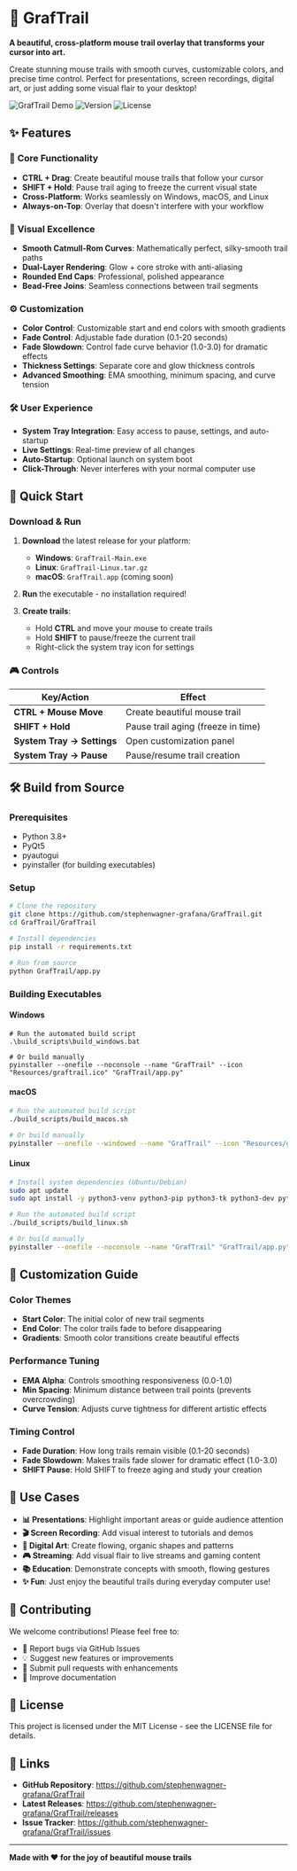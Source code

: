 # 🎨 GrafTrail

**A beautiful, cross-platform mouse trail overlay that transforms your cursor into art.**

Create stunning mouse trails with smooth curves, customizable colors, and precise time control. Perfect for presentations, screen recordings, digital art, or just adding some visual flair to your desktop!

![GrafTrail Demo](https://img.shields.io/badge/Platform-Windows%20%7C%20macOS%20%7C%20Linux-blue)
![Version](https://img.shields.io/badge/Version-v1.1.0-green)
![License](https://img.shields.io/badge/License-MIT-yellow)

## ✨ Features

### 🎯 **Core Functionality**
- **CTRL + Drag**: Create beautiful mouse trails that follow your cursor
- **SHIFT + Hold**: Pause trail aging to freeze the current visual state
- **Cross-Platform**: Works seamlessly on Windows, macOS, and Linux
- **Always-on-Top**: Overlay that doesn't interfere with your workflow

### 🎨 **Visual Excellence**
- **Smooth Catmull-Rom Curves**: Mathematically perfect, silky-smooth trail paths
- **Dual-Layer Rendering**: Glow + core stroke with anti-aliasing
- **Rounded End Caps**: Professional, polished appearance
- **Bead-Free Joins**: Seamless connections between trail segments

### ⚙️ **Customization**
- **Color Control**: Customizable start and end colors with smooth gradients
- **Fade Control**: Adjustable fade duration (0.1-20 seconds)
- **Fade Slowdown**: Control fade curve behavior (1.0-3.0) for dramatic effects
- **Thickness Settings**: Separate core and glow thickness controls
- **Advanced Smoothing**: EMA smoothing, minimum spacing, and curve tension

### 🛠️ **User Experience**
- **System Tray Integration**: Easy access to pause, settings, and auto-startup
- **Live Settings**: Real-time preview of all changes
- **Auto-Startup**: Optional launch on system boot
- **Click-Through**: Never interferes with your normal computer use

## 🚀 Quick Start

### Download & Run
1. **Download** the latest release for your platform:
   - **Windows**: `GrafTrail-Main.exe`
   - **Linux**: `GrafTrail-Linux.tar.gz`
   - **macOS**: `GrafTrail.app` (coming soon)

2. **Run** the executable - no installation required!

3. **Create trails**:
   - Hold **CTRL** and move your mouse to create trails
   - Hold **SHIFT** to pause/freeze the current trail
   - Right-click the system tray icon for settings

### 🎮 Controls
| Key/Action | Effect |
|------------|--------|
| **CTRL + Mouse Move** | Create beautiful mouse trail |
| **SHIFT + Hold** | Pause trail aging (freeze in time) |
| **System Tray → Settings** | Open customization panel |
| **System Tray → Pause** | Pause/resume trail creation |

## 🛠️ Build from Source

### Prerequisites
- Python 3.8+ 
- PyQt5
- pyautogui
- pyinstaller (for building executables)

### Setup
```bash
# Clone the repository
git clone https://github.com/stephenwagner-grafana/GrafTrail.git
cd GrafTrail/GrafTrail

# Install dependencies
pip install -r requirements.txt

# Run from source
python GrafTrail/app.py
```

### Building Executables

#### Windows
```batch
# Run the automated build script
.\build_scripts\build_windows.bat

# Or build manually
pyinstaller --onefile --noconsole --name "GrafTrail" --icon "Resources/graftrail.ico" "GrafTrail/app.py"
```

#### macOS
```bash
# Run the automated build script
./build_scripts/build_macos.sh

# Or build manually
pyinstaller --onefile --windowed --name "GrafTrail" --icon "Resources/graftrail.ico" "GrafTrail/app.py"
```

#### Linux
```bash
# Install system dependencies (Ubuntu/Debian)
sudo apt update
sudo apt install -y python3-venv python3-pip python3-tk python3-dev python3-pyqt5

# Run the automated build script
./build_scripts/build_linux.sh

# Or build manually
pyinstaller --onefile --noconsole --name "GrafTrail" "GrafTrail/app.py"
```

## 🎨 Customization Guide

### Color Themes
- **Start Color**: The initial color of new trail segments
- **End Color**: The color trails fade to before disappearing
- **Gradients**: Smooth color transitions create beautiful effects

### Performance Tuning
- **EMA Alpha**: Controls smoothing responsiveness (0.0-1.0)
- **Min Spacing**: Minimum distance between trail points (prevents overcrowding)
- **Curve Tension**: Adjusts curve tightness for different artistic effects

### Timing Control
- **Fade Duration**: How long trails remain visible (0.1-20 seconds)
- **Fade Slowdown**: Makes trails fade slower for dramatic effect (1.0-3.0)
- **SHIFT Pause**: Hold SHIFT to freeze aging and study your creation

## 🌟 Use Cases

- **📊 Presentations**: Highlight important areas or guide audience attention
- **🎬 Screen Recording**: Add visual interest to tutorials and demos  
- **🎨 Digital Art**: Create flowing, organic shapes and patterns
- **🎮 Streaming**: Add visual flair to live streams and gaming content
- **📚 Education**: Demonstrate concepts with smooth, flowing gestures
- **✨ Fun**: Just enjoy the beautiful trails during everyday computer use!

## 🤝 Contributing

We welcome contributions! Please feel free to:
- 🐛 Report bugs via GitHub Issues
- 💡 Suggest new features or improvements  
- 🔧 Submit pull requests with enhancements
- 📖 Improve documentation

## 📝 License

This project is licensed under the MIT License - see the LICENSE file for details.

## 🔗 Links

- **GitHub Repository**: https://github.com/stephenwagner-grafana/GrafTrail
- **Latest Releases**: https://github.com/stephenwagner-grafana/GrafTrail/releases
- **Issue Tracker**: https://github.com/stephenwagner-grafana/GrafTrail/issues

---

**Made with ❤️ for the joy of beautiful mouse trails**
